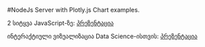 #NodeJs Server with Plotly.js Chart examples.

2 სიტყვა JavaScript-ზე: [პრეზენტაცია](https://docs.google.com/presentation/d/190QzeW6lc9woO4Zo6enhG3vKnq86MuTbwXZmBXZqnX8/edit#slide=id.g788da4272_210)

ინტერაქტიული ვიზუალიზაცია Data Science-ისთვის: [პრეზენტაცია](https://docs.google.com/presentation/d/13waoDZ3iC_P01PmMc9-6YJ_MZEdTU6qy7ANTzqfdKkg/edit#slide=id.g17075ce9e7_0_15)

